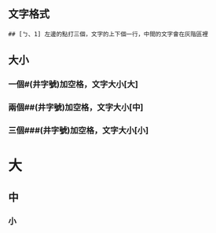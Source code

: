 ## 文字格式

```
## [ㄅ、1] 左邊的點打三個，文字的上下個一行，中間的文字會在灰階區裡
```
## 大小
### 一個#(井字號)加空格，文字大小[大]
### 兩個##(井字號)加空格，文字大小[中]
### 三個###(井字號)加空格，文字大小[小]
# 大
## 中
### 小


